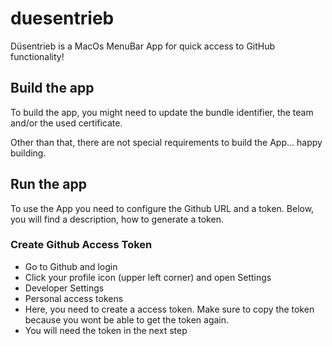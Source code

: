# duesentrieb
Düsentrieb is a MacOs MenuBar App for quick access to GitHub functionality!

## Build the app


To build the app, you might need to update the bundle identifier, the team and/or the used certificate.

Other than that, there are not special requirements to build the App... happy building.


## Run the app

To use the App you need to configure the Github URL and a token. Below, you will find a description, how to generate a token.

### Create Github Access Token

* Go to Github and login
* Click your profile icon (upper left corner) and open Settings
* Developer Settings
* Personal access tokens
* Here, you need to create a access token. Make sure to copy the token because you wont be able to get the token again.
* You will need the token in the next step

